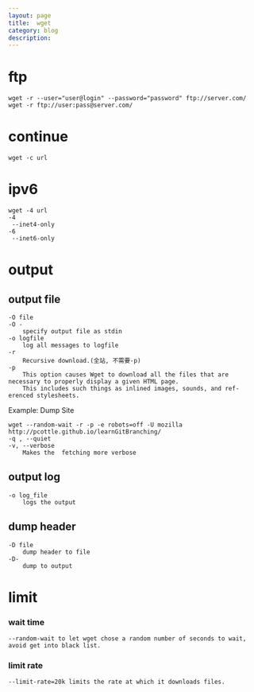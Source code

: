 ```yaml
---
layout: page
title:	wget
category: blog
description:
---
```

# ftp

    wget -r --user="user@login" --password="password" ftp://server.com/
    wget -r ftp://user:pass@server.com/

# continue

	wget -c url

# ipv6

	wget -4 url
	-4
	 --inet4-only
	-6
	 --inet6-only

# output

## output file

	-O file
	-O -
		specify output file as stdin
	-o logfile
		log all messages to logfile
	-r
		Recursive download.(全站, 不需要-p)
	-p
		This option causes Wget to download all the files that are necessary to properly display a given HTML page.
		This includes such things as inlined images, sounds, and ref-erenced stylesheets.

Example: Dump Site

	wget --random-wait -r -p -e robots=off -U mozilla http://pcottle.github.io/learnGitBranching/
	-q , --quiet
	-v, --verbose
		Makes the  fetching more verbose


## output log

	-o log_file
		logs the output

## dump header

	-D file
		dump header to file
	-D-
		dump to output

# limit

### wait time
	--random-wait to let wget chose a random number of seconds to wait, avoid get into black list.

### limit rate
	--limit-rate=20k limits the rate at which it downloads files.
